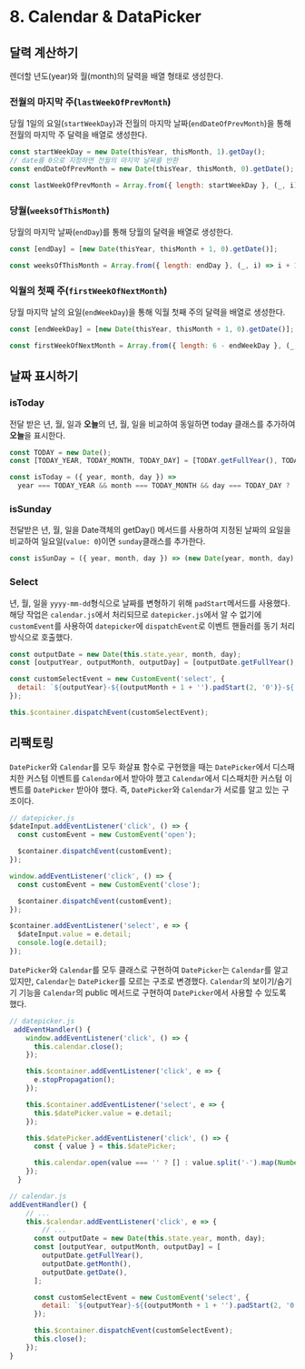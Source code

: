 # 8. Calendar & DataPicker

## 달력 계산하기

렌더할 년도(year)와 월(month)의 달력을 배열 형태로 생성한다.

### 전월의 마지막 주(`lastWeekOfPrevMonth`)

당월 1일의 요일(`startWeekDay`)과 전월의 마지막 날짜(`endDateOfPrevMonth`)을 통해 전월의 마지막 주 달력을 배열로 생성한다.

```js
const startWeekDay = new Date(thisYear, thisMonth, 1).getDay();
// date를 0으로 지정하면 전월의 마지막 날짜를 반환
const endDateOfPrevMonth = new Date(thisYear, thisMonth, 0).getDate();

const lastWeekOfPrevMonth = Array.from({ length: startWeekDay }, (_, i) => endDateOfPrevMonth - (startWeekDay - 1) + i);
```

### 당월(`weeksOfThisMonth`)

당월의 마지막 날짜(`endDay`)를 통해 당월의 달력을 배열로 생성한다.

```js
const [endDay] = [new Date(thisYear, thisMonth + 1, 0).getDate()];

const weeksOfThisMonth = Array.from({ length: endDay }, (_, i) => i + 1);
```

### 익월의 첫째 주(`firstWeekOfNextMonth`)

당월 마지막 날의 요일(`endWeekDay`)을 통해 익월 첫째 주의 달력을 배열로 생성한다.

```js
const [endWeekDay] = [new Date(thisYear, thisMonth + 1, 0).getDate()];

const firstWeekOfNextMonth = Array.from({ length: 6 - endWeekDay }, (_, i) => i + 1);
```

## 날짜 표시하기

### isToday

전달 받은 년, 월, 일과 **오늘**의 년, 월, 일을 비교하여 동일하면 today 클래스를 추가하여 **오늘**을 표시한다.

```js
const TODAY = new Date();
const [TODAY_YEAR, TODAY_MONTH, TODAY_DAY] = [TODAY.getFullYear(), TODAY.getMonth(), TODAY.getDate()];

const isToday = ({ year, month, day }) =>
  year === TODAY_YEAR && month === TODAY_MONTH && day === TODAY_DAY ? 'today' : '';
```

### isSunday

전달받은 년, 월, 일을 Date객체의 getDay() 메서드를 사용하여 지정된 날짜의 요일을 비교하여 일요일(`value: 0`)이면 `sunday`클래스를 추가한다.

```js
const isSunDay = ({ year, month, day }) => (new Date(year, month, day).getDay() === 0 ? 'sunday' : '');
```

### Select

년, 월, 일을 `yyyy-mm-dd`형식으로 날짜를 변형하기 위해 `padStart`메서드를 사용했다.
해당 작업은 `calendar.js`에서 처리되므로 `datepicker.js`에서 알 수 없기에 `customEvent`를 사용하여 `datepicker`에 `dispatchEvent`로 이벤트 핸들러를 동기 처리방식으로 호출했다.

```js
const outputDate = new Date(this.state.year, month, day);
const [outputYear, outputMonth, outputDay] = [outputDate.getFullYear(), outputDate.getMonth(), outputDate.getDate()];

const customSelectEvent = new CustomEvent('select', {
  detail: `${outputYear}-${(outputMonth + 1 + '').padStart(2, '0')}-${(outputDay + '').padStart(2, '0')}`,
});

this.$container.dispatchEvent(customSelectEvent);
```

## 리팩토링

`DatePicker`와 `Calendar`를 모두 화살표 함수로 구현했을 때는 `DatePicker`에서 디스패치한 커스텀 이벤트를 `Calendar`에서 받아야 했고 `Calendar`에서 디스패치한 커스텀 이벤트를 `DatePicker` 받아야 했다. 즉, `DatePicker`와 `Calendar`가 서로를 알고 있는 구조이다.

```js
// datepicker.js
$dateInput.addEventListener('click', () => {
  const customEvent = new CustomEvent('open');

  $container.dispatchEvent(customEvent);
});

window.addEventListener('click', () => {
  const customEvent = new CustomEvent('close');

  $container.dispatchEvent(customEvent);
});

$container.addEventListener('select', e => {
  $dateInput.value = e.detail;
  console.log(e.detail);
});
```

`DatePicker`와 `Calendar`를 모두 클래스로 구현하여 `DatePicker`는 `Calendar`를 알고있지만, `Calendar`는 `DatePicker`를 모르는 구조로 변경했다. `Calendar`의 보이기/숨기기 기능을 `Calendar`의 public 메서드로 구현하여 `DatePicker`에서 사용할 수 있도록 했다.

```js
// datepicker.js
 addEventHandler() {
    window.addEventListener('click', () => {
      this.calendar.close();
    });

    this.$container.addEventListener('click', e => {
      e.stopPropagation();
    });

    this.$container.addEventListener('select', e => {
      this.$datePicker.value = e.detail;
    });

    this.$datePicker.addEventListener('click', () => {
      const { value } = this.$datePicker;

      this.calendar.open(value === '' ? [] : value.split('-').map(Number));
    });
  }
```

```js
// calendar.js
addEventHandler() {
    // ...
    this.$calendar.addEventListener('click', e => {
        // ...
      const outputDate = new Date(this.state.year, month, day);
      const [outputYear, outputMonth, outputDay] = [
        outputDate.getFullYear(),
        outputDate.getMonth(),
        outputDate.getDate(),
      ];

      const customSelectEvent = new CustomEvent('select', {
        detail: `${outputYear}-${(outputMonth + 1 + '').padStart(2, '0')}-${(outputDay + '').padStart(2, '0')}`,
      });

      this.$container.dispatchEvent(customSelectEvent);
      this.close();
    });
}
```
